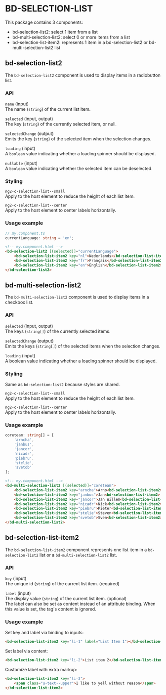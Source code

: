 # BD-SELECTION-LIST

This package contains 3 components:
- bd-selection-list2: select 1 item from a list
- bd-multi-selection-list2: select 0 or more items from a list
- bd-selection-list-item2: represents 1 item in a bd-selection-list2 or bd-multi-selection-list2 list

## bd-selection-list2
The `bd-selection-list2` component is used to display items in a radiobutton list.

### API
`name` (input)  
The name (`string`) of the current list item.

`selected` (input, output)  
The key (`string`) of the currently selected item, or null.

`selectedChange` (output)  
Emits the key (`string`) of the selected item when the selection changes.

`loading` (input)  
A `boolean` value indicating whether a loading spinner should be displayed.

`nullable` (input)  
A `boolean` value indicating whether the selected item can be deselected.

### Styling
`ng2-c-selection-list--small`  
Apply to the host element to reduce the height of each list item.

`ng2-c-selection-list--center`  
Apply to the host element to center labels horizontally.

### Usage example
```ts
// my.component.ts
currentLanguage: string = 'en';
```

```html
<!-- my.component.html -->
<bd-selection-list2 [(selected)]="currentLanguage">
    <bd-selection-list-item2 key="nl">Nederlands</bd-selection-list-item2>
    <bd-selection-list-item2 key="fr">Français</bd-selection-list-item2>
    <bd-selection-list-item2 key="en">English</bd-selection-list-item2>
</bd-selection-list2>
```

## bd-multi-selection-list2
The `bd-multi-selection-list2` component is used to display items in a checkbox list.

### API
`selected` (input, output)  
The keys (`string[]`) of the currently selected items.

`selectedChange` (output)  
Emits the keys (`string[]`) of the selected items when the selection changes.

`loading` (input)  
A boolean value indicating whether a loading spinner should be displayed.

### Styling
Same as `bd-selection-list2` because styles are shared.

`ng2-c-selection-list--small`  
Apply to the host element to reduce the height of each list item.

`ng2-c-selection-list--center`  
Apply to the host element to center labels horizontally.

### Usage example
```ts
coreteam: string[] = [
    'arncha',
    'janbus',
    'jancor',
    'nicadr',
    'piebru',
    'stelie',
    'svetob'
];
```

```html
<!-- my.component.html -->
<bd-multi-selection-list2 [(selected)]="coreteam">
    <bd-selection-list-item2 key="arncha">Arno<bd-selection-list-item2>
    <bd-selection-list-item2 key="janbus">Jan<bd-selection-list-item2>
    <bd-selection-list-item2 key="jancor">Jan Willem<bd-selection-list-item2>
    <bd-selection-list-item2 key="nicadr">Nick<bd-selection-list-item2>
    <bd-selection-list-item2 key="piebru">Pieter<bd-selection-list-item2>
    <bd-selection-list-item2 key="stelie">Steven<bd-selection-list-item2>
    <bd-selection-list-item2 key="svetob">Sven<bd-selection-list-item2>
</bd-multi-selection-list2>
```

## bd-selection-list-item2
The `bd-selection-list-item2` component represents one list item in a `bd-selection-list2` list or a `bd-multi-selection-list2` list.

### API
`key` (input)  
The unique id (`string`) of the current list item. (required)

`label` (input)  
The display value (`string`) of the current list item. (optional)  
The label can also be set as content instead of an attribute binding. When this value is set, the tag's content is ignored.

### Usage example

Set key and label via binding to inputs:
```html
<bd-selection-list-item2 key="li-1" label="List Item 1"></bd-selection-list-item2>
```

Set label via content:
```html
<bd-selection-list-item2 key="li-2">List item 2</bd-selection-list-item2>
```

Customize label with extra markup:
```html
<bd-selection-list-item2 key="li-3">
    <span class="u-text--upper">I like to yell without reason</span>
</bd-selection-list-item2>
```
